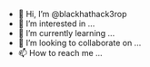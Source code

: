- 👋 Hi, I’m @blackhathack3rop
- 👀 I’m interested in ...
- 🌱 I’m currently learning ...
- 💞️ I’m looking to collaborate on ...
- 📫 How to reach me ...

<!---
blackhathack3rop/blackhathack3rop is a ✨ special ✨ repository because its `README.md` (this file) appears on your GitHub profile.
You can click the Preview link to take a look at your changes.
--->
